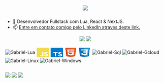 <h1 align="center">
  <a href="https://git.io/typing-svg">
    <img src="https://readme-typing-svg.herokuapp.com/?lines=Olá+👋;Me+chamo+Gabriel+Manzoni;Tenho+23+anos...;Muito+prazer!&center=true&size=25">
  </a>
</h1>

- 🔭 Desenvolvedor Fullstack com Lua, React & NextJS.
- 📫 [Entre em contato comigo pelo LinkedIn através deste link.](https://www.linkedin.com/in/gabriel-manzoni-bb4796249/)

<div align="center">
  <a href="https://github.com/gabinfinity"></a>
  <img height="180em" src="https://github-readme-stats.vercel.app/api?username=gabinfinity&show_icons=true&theme=dracula&include_all_commits=true&count_private=true"/>
  <img height="180em" src="https://github-readme-stats.vercel.app/api/top-langs/?username=gabinfinity&layout=compact&langs_count=7&theme=dracula"/>
</div>

<div style="display: inline_block"><br>
  <img align="center" alt="Gabriel-Lua" height="30" width="40" src="https://cdn.jsdelivr.net/gh/devicons/devicon/icons/lua/lua-original.svg">
  <img align="center" alt="Gabriel-Js" height="30" width="40" src="https://raw.githubusercontent.com/devicons/devicon/master/icons/javascript/javascript-plain.svg">
  <img align="center" alt="Gabriel-Ts" height="30" width="40" src="https://raw.githubusercontent.com/devicons/devicon/master/icons/typescript/typescript-plain.svg">
  <img align="center" alt="Gabriel-HTML" height="30" width="40" src="https://raw.githubusercontent.com/devicons/devicon/master/icons/html5/html5-original.svg">
  <img align="center" alt="Gabriel-CSS" height="30" width="40" src="https://raw.githubusercontent.com/devicons/devicon/master/icons/css3/css3-original.svg">
  <img align="center" alt="Gabriel-Sql" height="30" width="40" src="https://cdn.jsdelivr.net/gh/devicons/devicon/icons/mysql/mysql-original.svg">
  <img align="center" alt="Gabriel-Gcloud" height="30" width="40" src="https://cdn.jsdelivr.net/gh/devicons/devicon/icons/googlecloud/googlecloud-original.svg">
  <img align="center" alt="Gabriel-Linux" height="30" width="40" src="https://cdn.jsdelivr.net/gh/devicons/devicon/icons/linux/linux-original.svg">
  <img align="center" alt="Gabriel-Windows" height="30" width="40" src="https://cdn.jsdelivr.net/gh/devicons/devicon/icons/windows8/windows8-original.svg">
</div>

##

<div>
  <a href="https://instagram.com/gabmzni" target="_blank"><img src="https://img.shields.io/badge/-Instagram-%23E4405F?style=for-the-badge&logo=instagram&logoColor=white" target="_blank"></a>
  <a href = "mailto:gabmzni@gmail.com"><img src="https://img.shields.io/badge/-Gmail-%23333?style=for-the-badge&logo=gmail&logoColor=white" target="_blank"></a>
  <a href="https://www.linkedin.com/in/gabriel-manzoni-bb4796249/" target="_blank"><img src="https://img.shields.io/badge/-LinkedIn-%230077B5?style=for-the-badge&logo=linkedin&logoColor=white" target="_blank"></a> 
</div>
